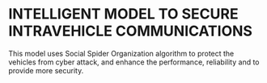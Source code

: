 # INTELLIGENT MODEL TO SECURE INTRAVEHICLE COMMUNICATIONS
This model uses Social Spider Organization algorithm to protect the vehicles from cyber attack, and enhance the performance, reliability and to provide more security.
